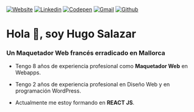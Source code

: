 [![Website](https://img.shields.io/static/v1?label=&message=Website&color=ff69b4)](https://hugo-salazar.com)
[![Linkedin](https://img.shields.io/badge/-LinkedIn-blue?style=flat&logo=Linkedin&logoColor=white)](https://www.linkedin.com/in/hugo-salazar/)
[![Codepen](https://img.shields.io/badge/-Codepen-fff?style=flat&logo=Codepen&logoColor=black)](https://codepen.io/HugoSalazar)
[![Gmail](https://img.shields.io/badge/-Gmail-c14438?style=flat&logo=Gmail&logoColor=white)](mailto:hugo.salazar.cardozo@gmail.com)
[![Github](https://img.shields.io/badge/-Github-000?style=flat&logo=Github&logoColor=white)](https://github.com/Zzor/)

# Hola 👋, soy Hugo Salazar
### Un Maquetador Web francés erradicado en Mallorca


- Tengo 8 años de experiencia profesional como **Maquetador Web** en Webapps.

- Tengo 2 años de experiencia profesional en Diseño Web y en programación WordPress.

- Actualmente me estoy formando en **REACT JS**.
